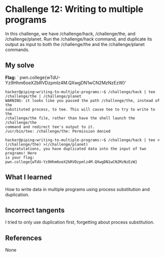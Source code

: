# Challenge 12: Writing to multiple programs
In this challenge, we have /challenge/hack, /challenge/the, and /challenge/planet. Run the /challenge/hack command, and duplicate its output as input to both the /challenge/the and the /challenge/planet commands.

## My solve
**Flag:** ` pwn.college{wTdU-Yz9Hhm6oeX2bRVDzpmlz4M.QXwgDN1wCN2MzNzEzW}’


```
hacker@piping~writing-to-multiple-programs:~$ /challenge/hack | tee /challenge/the | /challenge/planet
WARNING: it looks like you passed the path /challenge/the, instead of the 
substituted process, to tee. This will cause tee to try to write to the 
/challenge/the file, rather than have the shell launch the /challenge/the 
command and redirect tee's output to it.
/usr/bin/tee: /challenge/the: Permission denied

hacker@piping~writing-to-multiple-programs:~$ /challenge/hack | tee >(/challenge/the) >(/challenge/planet)
Congratulations, you have duplicated data into the input of two programs! Here 
is your flag:
pwn.college{wTdU-Yz9Hhm6oeX2bRVDzpmlz4M.QXwgDN1wCN2MzNzEzW}
```

## What I learned
How to write data in multiple programs using process substitution and duplication.

## Incorrect tangents
I tried to only use duplication first, forgetting about process substitution.

## References
None
